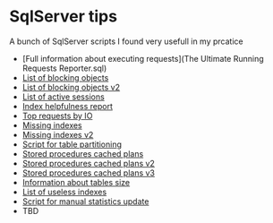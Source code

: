 # SqlServer tips

A bunch of SqlServer scripts I found very usefull in my prcatice

+ [Full information about executing requests](The Ultimate Running Requests Reporter.sql)
+ [List of blocking objects](blockedObjects.sql)
+ [List of blocking objects v2](currentLocks.sql)
+ [List of active sessions](currentSessions.sql)
+ [Index helpfulness report](indexUsageVsUpdates.sql)
+ [Top requests by IO](ioTop.sql)
+ [Missing indexes](missingIndexes.sql)
+ [Missing indexes v2](missingIndexes_v2.sql)
+ [Script for table partitioning](partition.sql)
+ [Stored procedures cached plans](spExecCount.sql)
+ [Stored procedures cached plans v2](spPlans2.sql)
+ [Stored procedures cached plans v3](spPlansInCashe.sql)
+ [Information about tables size](tableInformation.sql)
+ [List of useless indexes](unusedIndexes.sql)
+ [Script for manual statistics update](updateStats.sql)
+ TBD
